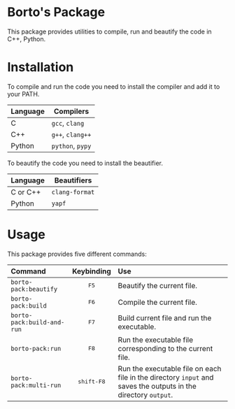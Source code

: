 # Borto's Package

This package provides utilities to compile, run and beautify the code in C++, Python.

# Installation

To compile and run the code you need to install the compiler and add it to your PATH.

| Language | Compilers        |
| :------- | ---------------- |
| C        | `gcc`, `clang`   |
| C++      | `g++`, `clang++` |
| Python   | `python`, `pypy` |

To beautify the code you need to install the beautifier.

| Language | Beautifiers    |
| :------- | -------------- |
| C or C++ | `clang-format` |
| Python   | `yapf`         |

# Usage

This package provides five different commands:

| Command                          |     Keybinding      | Use                                                                                                                  |
| :------------------------------- | :-----------------: | :------------------------------------------------------------------------------------------------------------------- |
| `borto-pack:beautify`            |    <kbd>F5</kbd>    | Beautify the current file.                                                                                           |
| `borto-pack:build`               |    <kbd>F6</kbd>    | Compile the current file.                                                                                            |
| `borto-pack:build-and-run`       |    <kbd>F7</kbd>    | Build current file and run the executable.                                                                           |
| `borto-pack:run`                 |    <kbd>F8</kbd>    | Run the executable file corresponding to the current file.                                                           |
| `borto-pack:multi-run`           | <kbd>shift-F8</kbd> | Run the executable file on each file in the directory `input` and saves the outputs in the directory `output`. |
